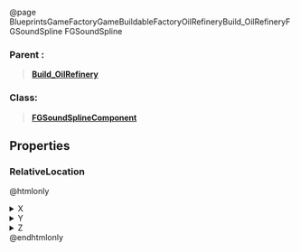 @page BlueprintsGameFactoryGameBuildableFactoryOilRefineryBuild_OilRefineryFGSoundSpline FGSoundSpline
### Parent :
<b><a href="_blueprints_game_factory_game_buildable_factory_oil_refinery_build__oil_refinery.html"><blockquote>Build_OilRefinery</blockquote></a></b>
### Class:
<b><a href="_class_script_f_g_sound_spline_component.html"><blockquote>FGSoundSplineComponent</blockquote></a></b>
## Properties
### RelativeLocation
@htmlonly
<details>
 <summary>X</summary>
<blockquote>20</blockquote>
</details>
<details>
 <summary>Y</summary>
<blockquote>0</blockquote>
</details>
<details>
 <summary>Z</summary>
<blockquote>360</blockquote>
</details>
@endhtmlonly

